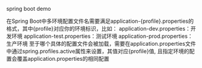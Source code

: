 spring boot demo

在Spring Boot中多环境配置文件名需要满足application-{profile}.properties的格式，其中{profile}对应你的环境标识，比如：
application-dev.properties：开发环境
application-test.properties：测试环境
application-prod.properties：生产环境
至于哪个具体的配置文件会被加载，需要在application.properties文件中通过spring.profiles.active属性来设置，其值对应{profile}值,
且指定环境的配置会覆盖application.properties的相同配置